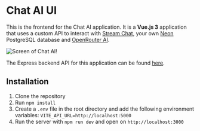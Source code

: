 # Chat AI UI
This is the frontend for the Chat AI application. It is a **Vue.js 3** application that uses a custom API to interact with [Stream Chat](https://getstream.io/), your own [Neon](https://console.neon.tech/app/projects) PostgreSQL database and [OpenRouter AI](https://openrouter.ai/).

![Screen of Chat AI!](chat-ai-ui/src/assets/screen.png "Screen of Chat AI")

The Express backend API for this application can be found [here](https://github.com/GutuGaluppo/chat-ai-api/tree/master).

## Installation
1. Clone the repository
2. Run ```npm install```
3. Create a ```.env``` file in the root directory and add the following environment variables:
```VITE_API_URL=http://localhost:5000```
4. Run the server with ```npm run dev``` and open on ```http://localhost:3000```
